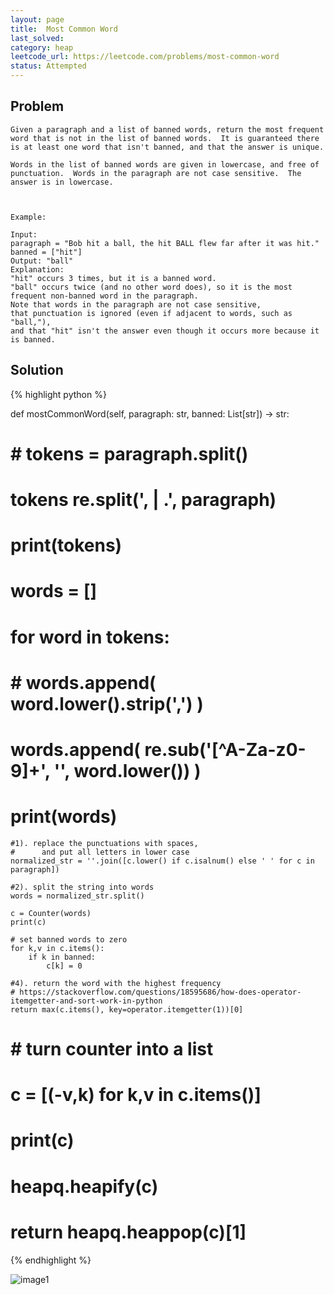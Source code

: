 ```yaml
---
layout: page
title:  Most Common Word
last_solved: 
category: heap
leetcode_url: https://leetcode.com/problems/most-common-word
status: Attempted
---
```


Problem
-------

```
Given a paragraph and a list of banned words, return the most frequent word that is not in the list of banned words.  It is guaranteed there is at least one word that isn't banned, and that the answer is unique.

Words in the list of banned words are given in lowercase, and free of punctuation.  Words in the paragraph are not case sensitive.  The answer is in lowercase.

 

Example:

Input: 
paragraph = "Bob hit a ball, the hit BALL flew far after it was hit."
banned = ["hit"]
Output: "ball"
Explanation: 
"hit" occurs 3 times, but it is a banned word.
"ball" occurs twice (and no other word does), so it is the most frequent non-banned word in the paragraph. 
Note that words in the paragraph are not case sensitive,
that punctuation is ignored (even if adjacent to words, such as "ball,"), 
and that "hit" isn't the answer even though it occurs more because it is banned.

```

Solution
----------

{% highlight python %}

def mostCommonWord(self, paragraph: str, banned: List[str]) -> str:
    
#         # tokens = paragraph.split()
#         tokens re.split(', | .', paragraph)
#         print(tokens)
    
#         words = []
#         for word in tokens:
#             # words.append( word.lower().strip(',') )
#             words.append( re.sub('[^A-Za-z0-9]+', '', word.lower()) )
    
#         print(words)
    
    #1). replace the punctuations with spaces,
    #      and put all letters in lower case
    normalized_str = ''.join([c.lower() if c.isalnum() else ' ' for c in paragraph])

    #2). split the string into words
    words = normalized_str.split()

    c = Counter(words)
    print(c)
    
    # set banned words to zero
    for k,v in c.items():
        if k in banned:
            c[k] = 0
    
    #4). return the word with the highest frequency
    # https://stackoverflow.com/questions/18595686/how-does-operator-itemgetter-and-sort-work-in-python
    return max(c.items(), key=operator.itemgetter(1))[0]
    
    
#         # turn counter into a list
#         c = [(-v,k) for k,v in c.items()]
#         print(c)
    
#         heapq.heapify(c)
#         return heapq.heappop(c)[1]

{% endhighlight %}


![image1]()